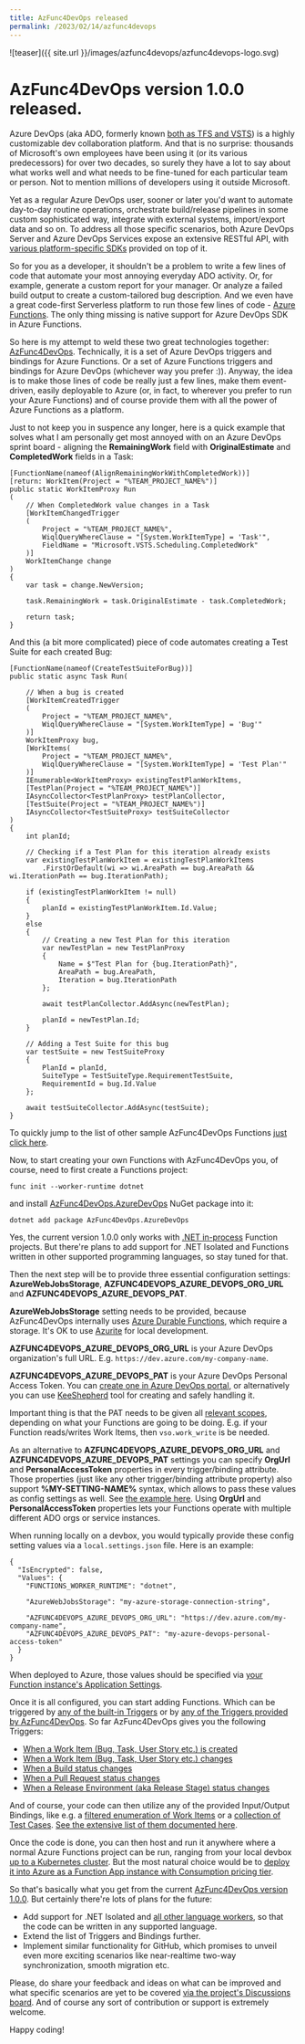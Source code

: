 ```yaml
---
title: AzFunc4DevOps released
permalink: /2023/02/14/azfunc4devops
---
```

![teaser]({{ site.url }}/images/azfunc4devops/azfunc4devops-logo.svg)
# AzFunc4DevOps version 1.0.0 released.


Azure DevOps (aka ADO, formerly known [both as TFS and VSTS](https://learn.microsoft.com/en-us/azure/devops/server/tfs-is-now-azure-devops-server?view=azure-devops)) is a highly customizable dev collaboration platform. And that is no surprise: thousands of Microsoft's own employees have been using it (or its various predecessors) for over two decades, so surely they have a lot to say about what works well and what needs to be fine-tuned for each particular team or person. Not to mention millions of developers using it outside Microsoft.

Yet as a regular Azure DevOps user, sooner or later you'd want to automate day-to-day routine operations, orchestrate build/release pipelines in some custom sophisticated way, integrate with external systems, import/export data and so on. To address all those specific scenarios, both Azure DevOps Server and Azure DevOps Services expose an extensive RESTful API, with [various platform-specific SDKs](https://learn.microsoft.com/en-us/rest/api/azure/devops/?view=azure-devops-rest-7.1#client-libraries) provided on top of it.

So for you as a developer, it shouldn't be a problem to write a few lines of code that automate your most annoying everyday ADO activity. Or, for example, generate a custom report for your manager. Or analyze a failed build output to create a custom-tailored bug description. And we even have a great code-first Serverless platform to run those few lines of code - [Azure Functions](https://learn.microsoft.com/en-us/azure/azure-functions/functions-get-started). The only thing missing is native support for Azure DevOps SDK in Azure Functions.

So here is my attempt to weld these two great technologies together: [AzFunc4DevOps](https://github.com/scale-tone/AzFunc4DevOps#azfunc4devops). Technically, it is a set of Azure DevOps triggers and bindings for Azure Functions. Or a set of Azure Functions triggers and bindings for Azure DevOps (whichever way you prefer :)). Anyway, the idea is to make those lines of code be really just a few lines, make them event-driven, easily deployable to Azure (or, in fact, to wherever you prefer to run your Azure Functions) and of course provide them with all the power of Azure Functions as a platform.

Just to not keep you in suspence any longer, here is a quick example that solves what I am personally get most annoyed with on an Azure DevOps sprint board - aligning the **RemainingWork** field with **OriginalEstimate** and **CompletedWork** fields in a Task:

```
[FunctionName(nameof(AlignRemainingWorkWithCompletedWork))]
[return: WorkItem(Project = "%TEAM_PROJECT_NAME%")]
public static WorkItemProxy Run
(
    // When CompletedWork value changes in a Task
    [WorkItemChangedTrigger
    (
        Project = "%TEAM_PROJECT_NAME%",
        WiqlQueryWhereClause = "[System.WorkItemType] = 'Task'",
        FieldName = "Microsoft.VSTS.Scheduling.CompletedWork"
    )]
    WorkItemChange change
)
{
    var task = change.NewVersion;

    task.RemainingWork = task.OriginalEstimate - task.CompletedWork;

    return task;
}
```

And this (a bit more complicated) piece of code automates creating a Test Suite for each created Bug:

```
[FunctionName(nameof(CreateTestSuiteForBug))]
public static async Task Run(

    // When a bug is created
    [WorkItemCreatedTrigger
    (
        Project = "%TEAM_PROJECT_NAME%",
        WiqlQueryWhereClause = "[System.WorkItemType] = 'Bug'"
    )]
    WorkItemProxy bug,
    [WorkItems(
        Project = "%TEAM_PROJECT_NAME%",
        WiqlQueryWhereClause = "[System.WorkItemType] = 'Test Plan'"
    )]
    IEnumerable<WorkItemProxy> existingTestPlanWorkItems,
    [TestPlan(Project = "%TEAM_PROJECT_NAME%")]
    IAsyncCollector<TestPlanProxy> testPlanCollector,
    [TestSuite(Project = "%TEAM_PROJECT_NAME%")]
    IAsyncCollector<TestSuiteProxy> testSuiteCollector
)
{
    int planId;

    // Checking if a Test Plan for this iteration already exists
    var existingTestPlanWorkItem = existingTestPlanWorkItems
        .FirstOrDefault(wi => wi.AreaPath == bug.AreaPath && wi.IterationPath == bug.IterationPath);

    if (existingTestPlanWorkItem != null)
    {
        planId = existingTestPlanWorkItem.Id.Value;
    }
    else
    {
        // Creating a new Test Plan for this iteration
        var newTestPlan = new TestPlanProxy
        {
            Name = $"Test Plan for {bug.IterationPath}",
            AreaPath = bug.AreaPath,
            Iteration = bug.IterationPath
        };

        await testPlanCollector.AddAsync(newTestPlan);

        planId = newTestPlan.Id;
    }

    // Adding a Test Suite for this bug
    var testSuite = new TestSuiteProxy
    {
        PlanId = planId,
        SuiteType = TestSuiteType.RequirementTestSuite,
        RequirementId = bug.Id.Value
    };

    await testSuiteCollector.AddAsync(testSuite);
}
```

To quickly jump to the list of other sample AzFunc4DevOps Functions [just click here](https://github.com/scale-tone/AzFunc4DevOps/tree/main/samples#azfunc4devops-samples).


Now, to start creating your own Functions with AzFunc4DevOps you, of course, need to first create a Functions project:

```
func init --worker-runtime dotnet
```

and install [AzFunc4DevOps.AzureDevOps](https://www.nuget.org/packages/AzFunc4DevOps.AzureDevOps) NuGet package into it:

```
dotnet add package AzFunc4DevOps.AzureDevOps
```

Yes, the current version 1.0.0 only works with [.NET in-process](https://learn.microsoft.com/en-us/azure/azure-functions/functions-dotnet-class-library?tabs=v4%2Ccmd) Function projects. But there're plans to add support for .NET Isolated and Functions written in other supported programming languages, so stay tuned for that.

Then the next step will be to provide three essential configuration settings: **AzureWebJobsStorage**, **AZFUNC4DEVOPS_AZURE_DEVOPS_ORG_URL** and **AZFUNC4DEVOPS_AZURE_DEVOPS_PAT**. 

**AzureWebJobsStorage** setting needs to be provided, because AzFunc4DevOps internally uses [Azure Durable Functions](https://learn.microsoft.com/en-us/azure/azure-functions/durable/durable-functions-overview), which require a storage. It's OK to use [Azurite](https://learn.microsoft.com/en-us/azure/storage/common/storage-use-azurite) for local development.

**AZFUNC4DEVOPS_AZURE_DEVOPS_ORG_URL** is your Azure DevOps organization's full URL. E.g. `https://dev.azure.com/my-company-name`.

**AZFUNC4DEVOPS_AZURE_DEVOPS_PAT** is your Azure DevOps Personal Access Token. You can [create one in Azure DevOps portal](https://learn.microsoft.com/en-us/azure/devops/organizations/accounts/use-personal-access-tokens-to-authenticate#create-a-pat), or alternatively you can use [KeeShepherd](https://marketplace.visualstudio.com/items?itemName=kee-shepherd.kee-shepherd-vscode) tool for creating and safely handling it.

Important thing is that the PAT needs to be given all [relevant scopes](https://learn.microsoft.com/en-us/azure/devops/integrate/get-started/authentication/oauth?view=azure-devops#scopes), depending on what your Functions are going to be doing. E.g. if your Function reads/writes Work Items, then `vso.work_write` is be needed.

As an alternative to **AZFUNC4DEVOPS_AZURE_DEVOPS_ORG_URL** and **AZFUNC4DEVOPS_AZURE_DEVOPS_PAT** settings you can specify **OrgUrl** and **PersonalAccessToken** properties in every trigger/binding attribute. Those properties (just like any other trigger/binding attribute property) also support **%MY-SETTING-NAME%** syntax, which allows to pass these values as config settings as well. See [the example here](https://github.com/scale-tone/AzFunc4DevOps/blob/main/samples/CloneBugsIntoDifferentOrg.cs#L23). Using **OrgUrl** and **PersonalAccessToken** properties lets your Functions operate with multiple different ADO orgs or service instances.
  
When running locally on a devbox, you would typically provide these config setting values via a `local.settings.json` file. Here is an example:

```
{
  "IsEncrypted": false,
  "Values": {
    "FUNCTIONS_WORKER_RUNTIME": "dotnet",

    "AzureWebJobsStorage": "my-azure-storage-connection-string",

    "AZFUNC4DEVOPS_AZURE_DEVOPS_ORG_URL": "https://dev.azure.com/my-company-name",
    "AZFUNC4DEVOPS_AZURE_DEVOPS_PAT": "my-azure-devops-personal-access-token"
  }
}
```
  
When deployed to Azure, those values should be specified via [your Function instance's Application Settings](https://learn.microsoft.com/en-us/azure/azure-functions/functions-how-to-use-azure-function-app-settings?tabs=portal#settings).

Once it is all configured, you can start adding Functions. Which can be triggered by [any of the built-in Triggers](https://learn.microsoft.com/en-us/azure/azure-functions/functions-triggers-bindings?tabs=csharp#supported-bindings) or by [any of the Triggers provided by AzFunc4DevOps](https://github.com/scale-tone/AzFunc4DevOps/wiki#triggers). So far AzFunc4DevOps gives you the following Triggers:

* [When a Work Item (Bug, Task, User Story etc.) is created](https://github.com/scale-tone/AzFunc4DevOps/wiki/Reference#T-AzFunc4DevOps-AzureDevOps-WorkItemCreatedTriggerAttribute)
* [When a Work Item (Bug, Task, User Story etc.) changes](https://github.com/scale-tone/AzFunc4DevOps/wiki/Reference#T-AzFunc4DevOps-AzureDevOps-WorkItemChangedTriggerAttribute)
* [When a Build status changes](https://github.com/scale-tone/AzFunc4DevOps/wiki/Reference#T-AzFunc4DevOps-AzureDevOps-BuildStatusChangedTriggerAttribute)
* [When a Pull Request status changes](https://github.com/scale-tone/AzFunc4DevOps/wiki/Reference#T-AzFunc4DevOps-AzureDevOps-PullRequestStatusChangedTriggerAttribute)
* [When a Release Environment (aka Release Stage) status changes](https://github.com/scale-tone/AzFunc4DevOps/wiki/Reference#T-AzFunc4DevOps-AzureDevOps-ReleaseEnvironmentStatusChangedTriggerAttribute)

And of course, your code can then utilize any of the provided Input/Output Bindings, like e.g. a [filtered enumeration of Work Items](https://github.com/scale-tone/AzFunc4DevOps/wiki/Reference#T-AzFunc4DevOps-AzureDevOps-WorkItemsAttribute) or a [collection of Test Cases](https://github.com/scale-tone/AzFunc4DevOps/wiki/Reference#T-AzFunc4DevOps-AzureDevOps-TestSuiteAttribute). [See the extensive list of them documented here](https://github.com/scale-tone/AzFunc4DevOps/wiki#bindings).

Once the code is done, you can then host and run it anywhere where a normal Azure Functions project can be run, ranging from your local devbox [up to a Kubernetes cluster](https://learn.microsoft.com/en-us/azure/azure-functions/functions-kubernetes-keda). But the most natural choice would be to [deploy it into Azure as a Function App instance with Consumption pricing tier](https://learn.microsoft.com/en-us/azure/azure-functions/consumption-plan).

So that's basically what you get from the current [AzFunc4DevOps version 1.0.0](https://www.nuget.org/packages/AzFunc4DevOps.AzureDevOps). But certainly there're lots of plans for the future:

* Add support for .NET Isolated and [all other language workers](https://learn.microsoft.com/en-us/azure/azure-functions/supported-languages), so that the code can be written in any supported language.
* Extend the list of Triggers and Bindings further.
* Implement similar functionality for GitHub, which promises to unveil even more exciting scenarios like near-realtime two-way synchronization, smooth migration etc. 

Please, do share your feedback and ideas on what can be improved and what specific scenarios are yet to be covered [via the project's Discussions board](https://github.com/scale-tone/AzFunc4DevOps/discussions). And of course any sort of contribution or support is extremely welcome.

Happy coding!
